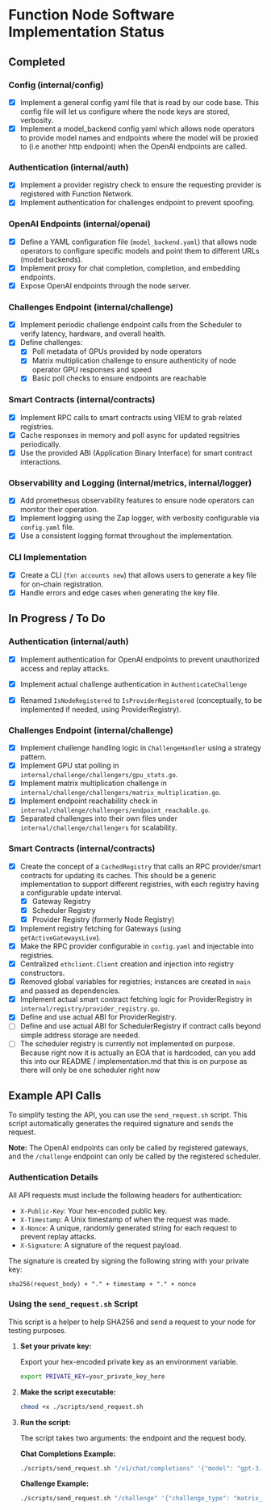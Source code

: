 # Function Node Software Implementation Status

## Completed

### Config (internal/config)
- [x] Implement a general config yaml file that is read by our code base. This config file will let us configure where the node keys are stored, verbosity.
- [x] Implement a model_backend config yaml which allows node operators to provide model names and endpoints where the model will be proxied to (i.e another http endpoint) when the OpenAI endpoints are called.

### Authentication (internal/auth)
- [x] Implement a provider registry check to ensure the requesting provider is registered with Function Network.
- [x] Implement authentication for challenges endpoint to prevent spoofing.

### OpenAI Endpoints (internal/openai)
- [x] Define a YAML configuration file (`model_backend.yaml`) that allows node operators to configure specific models and point them to different URLs (model backends).
- [x] Implement proxy for chat completion, completion, and embedding endpoints.
- [x] Expose OpenAI endpoints through the node server.

### Challenges Endpoint (internal/challenge)
- [x] Implement periodic challenge endpoint calls from the Scheduler to verify latency, hardware, and overall health.
- [x] Define challenges:
	- [x] Poll metadata of GPUs provided by node operators
	- [x] Matrix multiplication challenge to ensure authenticity of node operator GPU responses and speed
	- [x] Basic poll checks to ensure endpoints are reachable

### Smart Contracts (internal/contracts)
- [x] Implement RPC calls to smart contracts using VIEM to grab related registries.
- [x] Cache responses in memory and poll async for updated regsitries periodically.
- [x] Use the provided ABI (Application Binary Interface) for smart contract interactions.

### Observability and Logging (internal/metrics, internal/logger)
- [x] Add promethesus observability features to ensure node operators can monitor their operation.
- [x] Implement logging using the Zap logger, with verbosity configurable via `config.yaml` file.
- [x] Use a consistent logging format throughout the implementation.

### CLI Implementation
- [x] Create a CLI (`fxn accounts new`) that allows users to generate a key file for on-chain registration.
- [x] Handle errors and edge cases when generating the key file.

## In Progress / To Do

### Authentication (internal/auth)
- [x] Implement authentication for OpenAI endpoints to prevent unauthorized access and replay attacks.
- [x] Implement actual challenge authentication in `AuthenticateChallenge`
- [x] Renamed `IsNodeRegistered` to `IsProviderRegistered` (conceptually, to be implemented if needed, using ProviderRegistry).


### Challenges Endpoint (internal/challenge)
- [x] Implement challenge handling logic in `ChallengeHandler` using a strategy pattern.
- [x] Implement GPU stat polling in `internal/challenge/challengers/gpu_stats.go`.
- [x] Implement matrix multiplication challenge in `internal/challenge/challengers/matrix_multiplication.go`.
- [x] Implement endpoint reachability check in `internal/challenge/challengers/endpoint_reachable.go`.
- [x] Separated challenges into their own files under `internal/challenge/challengers` for scalability.

### Smart Contracts (internal/contracts)
- [x] Create the concept of a `CachedRegistry` that calls an RPC provider/smart contracts for updating its caches. This should be a generic implementation to support different registries, with each registry having a configurable update interval.
	- [x] Gateway Registry
	- [x] Scheduler Registry
	- [x] Provider Registry (formerly Node Registry)
- [x] Implement registry fetching for Gateways (using `getActiveGatewaysLive`).
- [x] Make the RPC provider configurable in `config.yaml` and injectable into registries.
- [x] Centralized `ethclient.Client` creation and injection into registry constructors.
- [x] Removed global variables for registries; instances are created in `main` and passed as dependencies.
- [x] Implement actual smart contract fetching logic for ProviderRegistry in `internal/registry/provider_registry.go`.
- [x] Define and use actual ABI for ProviderRegistry.
- [ ] Define and use actual ABI for SchedulerRegistry if contract calls beyond simple address storage are needed.
- [ ] The scheduler registry is currently not implemented on purpose. Because right now it is actually an EOA that is hardcoded, can you add this into our README / implementation.md that this is on purpose as there will only be one scheduler right now

## Example API Calls

To simplify testing the API, you can use the `send_request.sh` script. This script automatically generates the required signature and sends the request.

**Note:** The OpenAI endpoints can only be called by registered gateways, and the `/challenge` endpoint can only be called by the registered scheduler.

### Authentication Details

All API requests must include the following headers for authentication:

- `X-Public-Key`: Your hex-encoded public key.
- `X-Timestamp`: A Unix timestamp of when the request was made.
- `X-Nonce`: A unique, randomly generated string for each request to prevent replay attacks.
- `X-Signature`: A signature of the request payload.

The signature is created by signing the following string with your private key:

```
sha256(request_body) + "." + timestamp + "." + nonce
```

### Using the `send_request.sh` Script
This script is a helper to help SHA256 and send a request to your node for testing purposes.

1.  **Set your private key:**

    Export your hex-encoded private key as an environment variable.

    ```bash
    export PRIVATE_KEY=your_private_key_here
    ```

2.  **Make the script executable:**

    ```bash
    chmod +x ./scripts/send_request.sh
    ```

3.  **Run the script:**

    The script takes two arguments: the endpoint and the request body.

    **Chat Completions Example:**

    ```bash
    ./scripts/send_request.sh "/v1/chat/completions" '{"model": "gpt-3.5-turbo", "messages": [{"role": "user", "content": "Hello!"}]}'
    ```

    **Challenge Example:**

    ```bash
    ./scripts/send_request.sh "/challenge" '{"challenge_type": "matrix_multiplication"}'
    ```
